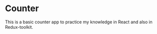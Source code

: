 # Counter

This is a basic counter app to practice my knowledge in React and also in Redux-toolkit.

